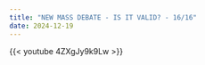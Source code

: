 ```yaml
---
title: "NEW MASS DEBATE - IS IT VALID? - 16/16"
date: 2024-12-19
---
```


{{< youtube 4ZXgJy9k9Lw >}}
